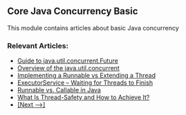 ## Core Java Concurrency Basic

This module contains articles about basic Java concurrency

### Relevant Articles: 
- [Guide to java.util.concurrent.Future](https://www.baeldung.com/java-future)
- [Overview of the java.util.concurrent](https://www.baeldung.com/java-util-concurrent)
- [Implementing a Runnable vs Extending a Thread](https://www.baeldung.com/java-runnable-vs-extending-thread)
- [ExecutorService – Waiting for Threads to Finish](https://www.baeldung.com/java-executor-wait-for-threads)
- [Runnable vs. Callable in Java](https://www.baeldung.com/java-runnable-callable)
- [What Is Thread-Safety and How to Achieve It?](https://www.baeldung.com/java-thread-safety)
- [[Next -->]](/core-java-modules/core-java-concurrency-basic-2)
